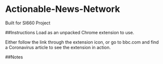 # Actionable-News-Network
Built for SI660 Project

##Instructions
Load as an unpacked Chrome extension to use.

Either follow the link through the extension icon, or go to bbc.com and find a Coronavirus article to see the extension in action.

##Notes


